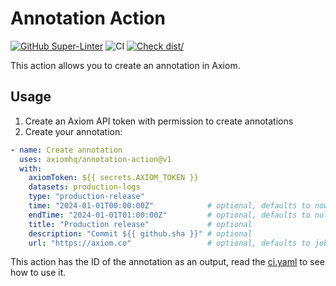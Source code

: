 # Annotation Action

[![GitHub Super-Linter](https://github.com/actions/typescript-action/actions/workflows/linter.yml/badge.svg)](https://github.com/super-linter/super-linter)
![CI](https://github.com/actions/typescript-action/actions/workflows/ci.yml/badge.svg)
[![Check dist/](https://github.com/actions/typescript-action/actions/workflows/check-dist.yml/badge.svg)](https://github.com/actions/typescript-action/actions/workflows/check-dist.yml)

This action allows you to create an annotation in Axiom.

## Usage

1. Create an Axiom API token with permission to create annotations
1. Create your annotation:

```yaml
- name: Create annotation
  uses: axiomhq/annotation-action@v1
  with:
    axiomToken: ${{ secrets.AXIOM_TOKEN }}
    datasets: production-logs
    type: "production-release"
    time: "2024-01-01T00:00:00Z"            # optional, defaults to now
    endTime: "2024-01-01T01:00:00Z"         # optional, defaults to null
    title: "Production release"             # optional
    description: "Commit ${{ github.sha }}" # optional
    url: "https://axiom.co"                 # optional, defaults to job url
```

This action has the ID of the annotation as an output, read the
[ci.yaml](https://github.com/axiomhq/annotation-action/blob/main/.github/workflows/ci.yml)
to see how to use it.
